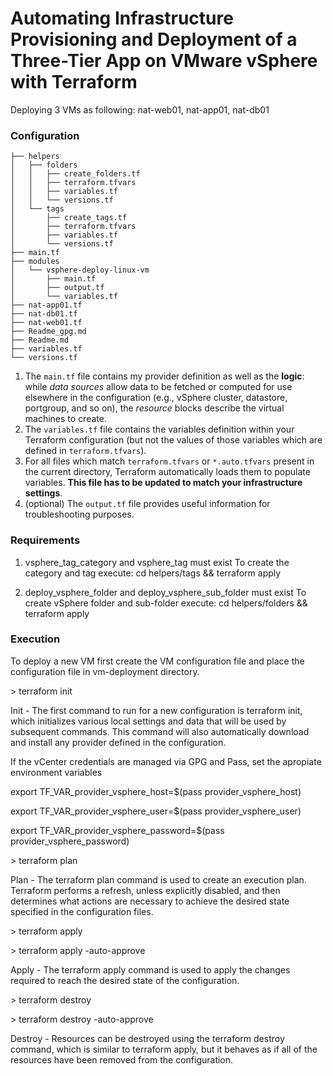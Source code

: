 # Automating Infrastructure Provisioning and Deployment of a Three-Tier App on VMware vSphere with Terraform

Deploying 3 VMs as following: nat-web01, nat-app01, nat-db01

### Configuration
```
├── helpers
│   ├── folders
│   │   ├── create_folders.tf
│   │   ├── terraform.tfvars
│   │   ├── variables.tf
│   │   └── versions.tf
│   └── tags
│       ├── create_tags.tf
│       ├── terraform.tfvars
│       ├── variables.tf
│       └── versions.tf
├── main.tf
├── modules
│   └── vsphere-deploy-linux-vm
│       ├── main.tf
│       ├── output.tf
│       └── variables.tf
├── nat-app01.tf
├── nat-db01.tf
├── nat-web01.tf
├── Readme_gpg.md
├── Readme.md
├── variables.tf
└── versions.tf
```

1. The `main.tf` file contains my provider definition as well as the **logic**: while _data sources_ allow data to be fetched or computed for use elsewhere in the configuration (e.g., vSphere cluster, datastore, portgroup, and so on), the _resource_ blocks describe the virtual machines to create. 
2. The `variables.tf` file contains the variables definition within your Terraform configuration (but not the values of those variables which are defined in  `terraform.tfvars`).
3. For all files which match `terraform.tfvars` or `*.auto.tfvars` present in the current directory, Terraform automatically loads them to populate variables. **This file has to be updated to match your infrastructure settings**.
4. (optional) The `output.tf` file provides useful information for troubleshooting purposes.

### Requirements

1. vsphere_tag_category and vsphere_tag must exist
   To create the category and tag execute: cd helpers/tags && terraform apply

2. deploy_vsphere_folder and deploy_vsphere_sub_folder must exist
   To create vSphere folder and sub-folder execute: cd helpers/folders && terraform apply

### Execution

To deploy a new VM first create the VM configuration file and place the configuration file in vm-deployment directory.

   \> terraform init

Init - The first command to run for a new configuration is terraform init, which initializes various local settings and data that will be used by subsequent commands. This command will also automatically download and install any provider defined in the configuration.

   If the vCenter credentials are managed via GPG and Pass, set the apropiate environment variables

   export TF_VAR_provider_vsphere_host=$(pass provider_vsphere_host)

   export TF_VAR_provider_vsphere_user=$(pass provider_vsphere_user)

   export TF_VAR_provider_vsphere_password=$(pass provider_vsphere_password)


   \> terraform plan

Plan - The terraform plan command is used to create an execution plan. Terraform performs a refresh, unless explicitly disabled, and then determines what actions are necessary to achieve the desired state specified in the configuration files.

   \> terraform apply

   \> terraform apply -auto-approve

Apply - The terraform apply command is used to apply the changes required to reach the desired state of the configuration.

   \> terraform destroy

   \> terraform destroy -auto-approve

Destroy - Resources can be destroyed using the terraform destroy command, which is similar to terraform apply, but it behaves as if all of the resources have been removed from the configuration.
